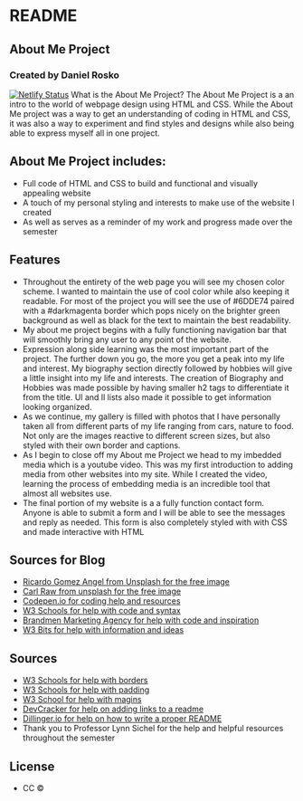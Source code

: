 # README
## About Me Project
### Created by Daniel Rosko
[![Netlify Status](https://api.netlify.com/api/v1/badges/646031c5-789e-40a5-b16e-9feb34c1c1d9/deploy-status)](https://app.netlify.com/sites/danrosko-aboutme/deploys)
What is the About Me Project? The About Me Project is a an intro to the world of webpage design using HTML and CSS. While the About Me project was a way to get an understanding of coding in HTML and CSS, it was also a way to experiment and find styles and designs while also being able to express myself all in one project.

## About Me Project includes:

- Full code of HTML and CSS to build and functional and visually appealing website
- A touch of my personal styling and interests to make use of the website I created
- As well as serves as a reminder of my work and progress made over the semester

## Features
- Throughout the entirety of the web page you will see my chosen color scheme. I wanted to maintain the use of cool color while also keeping it readable. For most of the project you will see the use of #6DDE74 paired with a #darkmagenta border which pops nicely on the brighter green background as well as black for the text to maintain the best readability.
- My about me project begins with a fully functioning navigation bar that will smoothly bring any user to any point of the website.
- Expression along side learning was the most important part of the project. The further down you go, the more you get a peak into my life and interest. My biography section directly followed by hobbies will give a little insight into my life and interests. The creation of Biography and Hobbies was made possible by having smaller h2 tags to differentiate it from the title. Ul and Il lists also made it possible to get information looking organized.
- As we continue, my gallery is filled with photos that I have personally taken all from different parts of my life ranging from cars, nature to food. Not only are the images reactive to different screen sizes, but also styled with their own border and captions.
- As I begin to close off my About me Project we head to my imbedded media which is a youtube video. This was my first introduction to adding media from other websites into my site. While I created the video, learning the process of embedding media is an incredible tool that almost all websites use.
- The final portion of my website is a a fully function contact form. Anyone is able to submit a form and I will be able to see the messages and reply as needed. This form is also completely styled with with CSS and made interactive with HTML

## Sources for Blog 
- [Ricardo Gomez Angel from Unsplash for the free image](https://unsplash.com/photos/field-of-pink-petaled-flowers-irH4eWglioI)
- [Carl Raw from unsplash for the free image](https://unsplash.com/photos/arcade-game-station-8Gdayy2Lhi0)
- [Codepen.io for coding help and resources](https://codepen.io/nxworld/pen/ZYNOBZ)
- [W3 Schools for help with code and syntax](https://www.w3schools.com/css/default.asp)
- [Brandmen Marketing Agency for help with code and inspiration](https://thebrandsmen.com/css-image-hover-effects/)
- [W3 Bits for help with information and ideas](https://w3bits.com/css-image-hover-zoom/)

## Sources
- [W3 Schools for help with borders](https://www.w3schools.com/css/css_border.asp)
- [W3 Schools for help with padding](https://www.w3schools.com/css/css_padding.asp)
- [W3 School for help with magins](https://www.w3schools.com/css/css_margin.asp)
- [DevCracker for help on adding links to a readme](https://devcracker.medium.com/how-to-add-a-link-or-hyperlink-in-readme-md-file-68752bb6499e)
- [Dillinger.io for help on how to write a proper README](https://dillinger.io/)
- Thank you to Professor Lynn Sichel for the help and helpful resources throughout the semester

## License
- CC ©




















   

   

